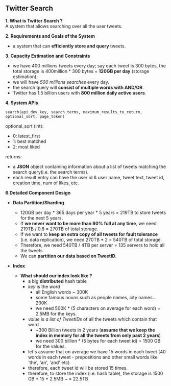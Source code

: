 ## Twitter Search

**1. What is Twitter Search ?**  
A system that allows searching over all the user tweets.

**2. Requirements and Goals of the System**
- a system that can **efficiently store and query** tweets.

**3. Capacity Estimation and Constraints**
- we have 400 millions tweets every day; say each tweet is 300 bytes, the total storage is 400million * 300 bytes = **120GB per day** (storage estimation);
- we will have _500 millions searches_ every day.
- the search query will **consist of multiple words with AND/OR**.
- Twitter has 1.5 billion users with **800 million daily active users**.

**4. System APIs**

```
search(api_dev_key, search_terms, maximum_results_to_return, optional_sort, page_token)
```
optional_sort (int):
- 0: latest_first
- 1: best matched
- 2: most liked

returns:
- a **JSON** object containing information about a list of tweets matching the search query(i.e. the search terms).
- each result entry can have the user id & user name, tweet text, tweet id, creation time, num of likes, etc.

**6.Detailed Component Design**
- **Data Partition/Sharding**
  - 120GB per day * 365 days per year * 5 years = 219TB to store tweets for the next 5 years.
  - If **we never want to be more than 80% full at any time**, we need 219TB / 0.8 = 270TB of total storage. 
  - If we want to **keep an extra copy of all tweets for fault tolerance** (i.e. data replication), we need 270TB * 2 = 540TB of total storage.
  - Therefore, we need 540TB / 4TB per server = 135 servers to hold all the tweets.
  - We can **partition our data based on TweetID**.

- **Index**
  - **What should our index look like ?**
    - a big **distributed** hash table
    - _key_ is the _word_
      -  all English words ~ 300K
      -  some famous nouns such as people names, city names... 200K
      -  we need 500K * (5 characters on average for each word) = 2.5MB for the keys.
    - _value_ is _a list of TweetIDs_ of all the tweets which contain that word
      - ~300 Billion tweets in 2 years (**assume that we keep the index in memory for all the tweets from only past 2 years**)
      - we need 300 billion * (5 bytes for each tweet id) = 1500 GB for the values.
    - let's assume that on average we have 15 words in each tweet (40 words in each tweet - prepositions and other small words like 'the', 'an', 'and' etc)
    - therefore, each tweet id will be stored 15 times.
    - therefore, to store the index (i.e. hash table), the storage is 1500 GB * 15 + 2.5MB ~ = 22.5TB
